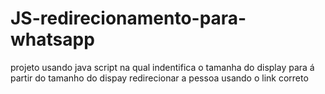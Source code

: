 # JS-redirecionamento-para-whatsapp
projeto usando java script na qual indentifica o tamanha do display para á partir do tamanho do dispay redirecionar a pessoa usando o link correto 
